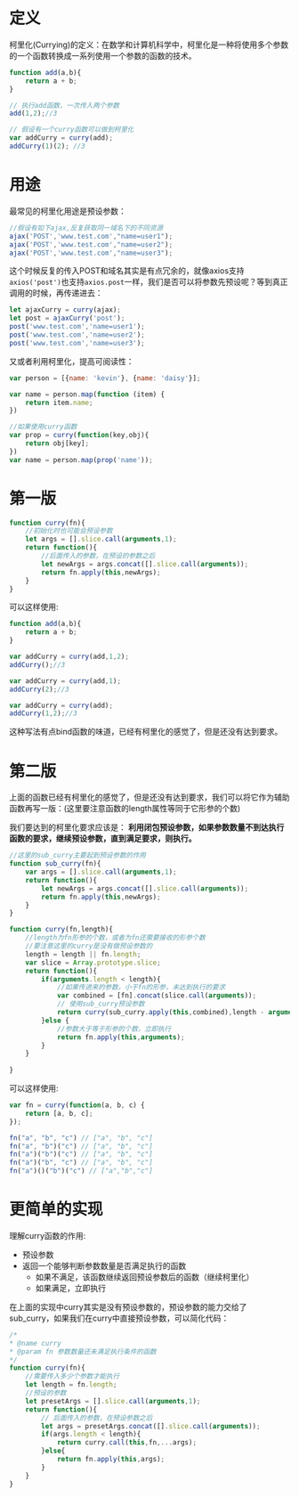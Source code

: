 <!--
 * @Description: 
 * @Author: johe.huang
 * @Date: 2020-06-04 22:06:12
--> 
# 定义
柯里化(Currying)的定义：在数学和计算机科学中，柯里化是一种将使用多个参数的一个函数转换成一系列使用一个参数的函数的技术。

```javascript
function add(a,b){
    return a + b;
}

// 执行add函数，一次传入两个参数
add(1,2);//3

// 假设有一个curry函数可以做到柯里化
var addCurry = curry(add);
addCurry(1)(2); //3

```

# 用途
最常见的柯里化用途是预设参数：
```javascript
//假设有如下ajax,反复获取同一域名下的不同资源
ajax('POST','www.test.com',"name=user1");
ajax('POST','www.test.com',"name=user2");
ajax('POST','www.test.com',"name=user3");
```
这个时候反复的传入POST和域名其实是有点冗余的，就像axios支持```axios('post')```也支持```axios.post```一样，我们是否可以将参数先预设呢？等到真正调用的时候，再传递进去：
```javascript
let ajaxCurry = curry(ajax);
let post = ajaxCurry('post');
post('www.test.com','name=user1');
post('www.test.com','name=user2');
post('www.test.com','name=user3');
```
又或者利用柯里化，提高可阅读性：
```javascript
var person = [{name: 'kevin'}, {name: 'daisy'}];

var name = person.map(function (item) {
    return item.name;
})

//如果使用curry函数
var prop = curry(function(key,obj){
    return obj[key];
})
var name = person.map(prop('name'));
```

# 第一版
```javascript
function curry(fn){
    //初始化时也可能会预设参数
    let args = [].slice.call(arguments,1);
    return function(){
        //后面传入的参数，在预设的参数之后
        let newArgs = args.concat([].slice.call(arguments));
        return fn.apply(this,newArgs);
    }
}

```
可以这样使用:
```javascript
function add(a,b){
    return a + b;
}

var addCurry = curry(add,1,2);
addCurry();//3

var addCurry = curry(add,1);
addCurry(2);//3

var addCurry = curry(add);
addCurry(1,2);//3

```
这种写法有点bind函数的味道，已经有柯里化的感觉了，但是还没有达到要求。

# 第二版
上面的函数已经有柯里化的感觉了，但是还没有达到要求，我们可以将它作为辅助函数再写一版：(这里要注意函数的length属性等同于它形参的个数)

我们要达到的柯里化要求应该是：
**利用闭包预设参数，如果参数数量不到达执行函数的要求，继续预设参数，直到满足要求，则执行。**
```javascript
//这里的sub_curry主要起到预设参数的作用
function sub_curry(fn){
    var args = [].slice.call(arguments,1);
    return function(){
        let newArgs = args.concat([].slice.call(arguments));
        return fn.apply(this,newArgs);
    }
}

function curry(fn,length){
    //length为fn形参的个数，或者为fn还需要接收的形参个数
    //要注意这里的curry是没有做预设参数的
    length = length || fn.length;
    var slice = Array.prototype.slice;
    return function(){
        if(arguments.length < length){
            //如果传进来的参数，小于fn的形参，未达到执行的要求
            var combined = [fn].concat(slice.call(arguments));
            // 使用sub_curry预设参数
            return curry(sub_curry.apply(this,combined),length - arguments.length);
        }else {
            //参数大于等于形参的个数，立即执行
            return fn.apply(this,arguments);
        }
    }
    
}

```
可以这样使用:
```javascript
var fn = curry(function(a, b, c) {
    return [a, b, c];
});

fn("a", "b", "c") // ["a", "b", "c"]
fn("a", "b")("c") // ["a", "b", "c"]
fn("a")("b")("c") // ["a", "b", "c"]
fn("a")("b", "c") // ["a", "b", "c"]
fn("a")()("b")("c") // ["a","b","c"]
```

# 更简单的实现
理解curry函数的作用:
- 预设参数
- 返回一个能够判断参数数量是否满足执行的函数
    - 如果不满足，该函数继续返回预设参数后的函数（继续柯里化）
    - 如果满足，立即执行

在上面的实现中curry其实是没有预设参数的，预设参数的能力交给了sub_curry，如果我们在curry中直接预设参数，可以简化代码：
```javascript
/*
* @name curry
* @param fn 参数数量还未满足执行条件的函数
*/
function curry(fn){
    //需要传入多少个参数才能执行
    let length = fn.length;
    //预设的参数
    let presetArgs = [].slice.call(arguments,1);
    return function(){
        // 后面传入的参数，在预设参数之后
        let args = presetArgs.concat([].slice.call(arguments));
        if(args.length < length){
            return curry.call(this,fn,...args);
        }else{
            return fn.apply(this,args);
        }
    }
}

```